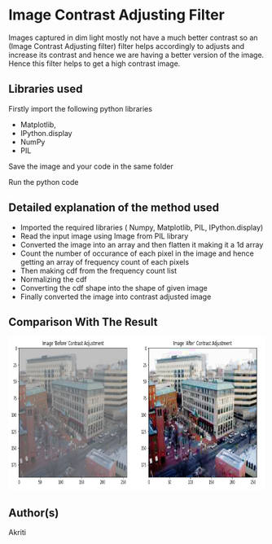 


# Image Contrast Adjusting Filter

Images captured in dim light mostly not have a much better contrast so an (Image Contrast Adjusting filter) filter helps accordingly to adjusts and increase its contrast and hence we are having a better version of the image. Hence this filter helps to get a high contrast image.


## Libraries used
Firstly import the following python libraries 
* Matplotlib,
* IPython.display
* NumPy
* PIL

Save the image and your code in the same folder

Run the python code

## Detailed explanation of the method used

* Imported the required libraries ( Numpy, Matplotlib, PIL, IPython.display)
* Read the input image using Image from PIL library
* Converted the image into an array and then flatten it making it a 1d array
* Count the number of occurance of each pixel in the image and hence getting an array of frequency count of each pixels
* Then making cdf from the frequency count list 
* Normalizing the cdf
* Converting the cdf shape into the shape of given image
* Finally converted the image into contrast adjusted image


## Comparison With The Result 
<img src="Images/Result.jpg" height="300px">

## Author(s)
Akriti



